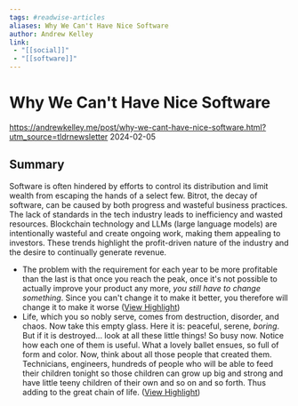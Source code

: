 ```yaml
---
tags: #readwise-articles
aliases: Why We Can't Have Nice Software
author: Andrew Kelley
link:
 - "[[social]]"
 - "[[software]]"
---
```

# Why We Can't Have Nice Software

https://andrewkelley.me/post/why-we-cant-have-nice-software.html?utm_source=tldrnewsletter
2024-02-05
## Summary
Software is often hindered by efforts to control its distribution and limit wealth from escaping the hands of a select few. Bitrot, the decay of software, can be caused by both progress and wasteful business practices. The lack of standards in the tech industry leads to inefficiency and wasted resources. Blockchain technology and LLMs (large language models) are intentionally wasteful and create ongoing work, making them appealing to investors. These trends highlight the profit-driven nature of the industry and the desire to continually generate revenue.

- The problem with the requirement for each year to be more profitable than the last is that once you reach the peak, once it's not possible to actually improve your product any more, *you still have to change something*. Since you can't change it to make it better, you therefore will change it to make it worse ([View Highlight](https://read.readwise.io/read/01ht98eq5se0npv7rt7de633t2))
- Life, which you so nobly serve, comes from destruction, disorder, and chaos. Now take this empty glass. Here it is: peaceful, serene, *boring*. But if it is destroyed... look at all these little things! So busy now. Notice how each one of them is useful. What a lovely ballet ensues, so full of form and color. Now, think about all those people that created them. Technicians, engineers, hundreds of people who will be able to feed their children tonight so those children can grow up big and strong and have little teeny children of their own and so on and so forth. Thus adding to the great chain of life. ([View Highlight](https://read.readwise.io/read/01ht98jwmz2tyzafshr5ww48f4))
